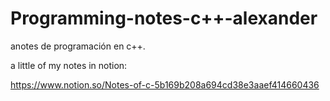 # Programming-notes-c++-alexander
anotes de programación en c++.

a little of my notes in notion:

https://www.notion.so/Notes-of-c-5b169b208a694cd38e3aaef414660436
